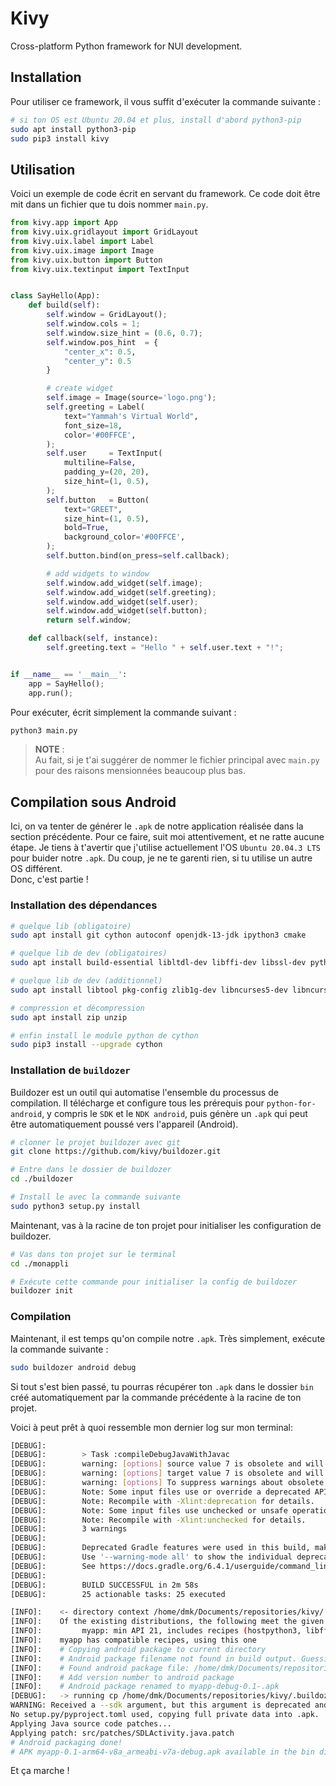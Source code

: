 # Kivy
Cross-platform Python framework for NUI development.
<br/>

## Installation
Pour utiliser ce framework, il vous suffit d'exécuter la commande
suivante :

```sh
# si ton OS est Ubuntu 20.04 et plus, install d'abord python3-pip
sudo apt install python3-pip
sudo pip3 install kivy
```

## Utilisation
Voici un exemple de code écrit en servant du framework. Ce code 
doit être mit dans un fichier que tu dois nommer `main.py`.

```python
from kivy.app import App
from kivy.uix.gridlayout import GridLayout
from kivy.uix.label import Label
from kivy.uix.image import Image
from kivy.uix.button import Button
from kivy.uix.textinput import TextInput


class SayHello(App):
    def build(self):
        self.window = GridLayout();
        self.window.cols = 1;
        self.window.size_hint = (0.6, 0.7);
        self.window.pos_hint  = {
            "center_x": 0.5,
            "center_y": 0.5
        }

        # create widget
        self.image = Image(source='logo.png');
        self.greeting = Label(
            text="Yammah's Virtual World",
            font_size=18,
            color='#00FFCE',
        );
        self.user     = TextInput(
            multiline=False,
            padding_y=(20, 20),
            size_hint=(1, 0.5),
        );
        self.button   = Button(
            text="GREET",
            size_hint=(1, 0.5),
            bold=True,
            background_color='#00FFCE',
        );
        self.button.bind(on_press=self.callback);

        # add widgets to window
        self.window.add_widget(self.image);
        self.window.add_widget(self.greeting);
        self.window.add_widget(self.user);
        self.window.add_widget(self.button);
        return self.window;

    def callback(self, instance):
        self.greeting.text = "Hello " + self.user.text + "!";


if __name__ == '__main__':
    app = SayHello();
    app.run();

```

Pour exécuter, écrit simplement la commande suivant :

```sh
python3 main.py
```

>**NOTE** :<br>
> Au fait, si je t'ai suggérer de nommer le fichier principal avec 
> `main.py` pour des raisons mensionnées beaucoup plus bas.


## Compilation sous Android
Ici, on va tenter de générer le `.apk` de notre application réalisée
dans la section précédente. Pour ce faire, suit moi attentivement, et ne ratte aucune étape. Je tiens à t'avertir que j'utilise
actuellement l'OS `Ubuntu 20.04.3 LTS` pour buider notre `.apk`.
Du coup, je ne te garenti rien, si tu utilise un autre OS différent.<br>
Donc, c'est partie !

### Installation des dépendances
```sh
# quelque lib (obligatoire)
sudo apt install git cython autoconf openjdk-13-jdk ipython3 cmake

# quelque lib de dev (obligatoires)
sudo apt install build-essential libltdl-dev libffi-dev libssl-dev python-dev

# quelque lib de dev (additionnel)
sudo apt install libtool pkg-config zlib1g-dev libncurses5-dev libncursesw5-dev libtinfo5

# compression et décompression
sudo apt install zip unzip

# enfin install le module python de cython
sudo pip3 install --upgrade cython
```

### Installation de `buildozer`
Buildozer est un outil qui automatise l'ensemble du processus de compilation. Il télécharge et configure tous les prérequis pour `python-for-android`, y compris le `SDK` et le `NDK android`, puis génère un `.apk` qui peut être automatiquement poussé vers l'appareil (Android).

```sh
# clonner le projet buildozer avec git
git clone https://github.com/kivy/buildozer.git

# Entre dans le dossier de buildozer
cd ./buildozer

# Install le avec la commande suivante
sudo python3 setup.py install

```

Maintenant, vas à la racine de ton projet pour initialiser les
configuration de buildozer.

```sh
# Vas dans ton projet sur le terminal
cd ./monappli

# Exécute cette commande pour initialiser la config de buildozer
buildozer init

```

### Compilation
Maintenant, il est temps qu'on compile notre `.apk`. Très simplement,
exécute la commande suivante :

```sh
sudo buildozer android debug
```

Si tout s'est bien passé, tu pourras récupérer ton `.apk` dans le 
dossier `bin` créé automatiquement par la commande précédente à la 
racine de ton projet.

Voici à peut prêt à quoi ressemble mon dernier log sur mon terminal:

```sh
[DEBUG]:        
[DEBUG]:        > Task :compileDebugJavaWithJavac
[DEBUG]:        warning: [options] source value 7 is obsolete and will be removed in a future release
[DEBUG]:        warning: [options] target value 7 is obsolete and will be removed in a future release
[DEBUG]:        warning: [options] To suppress warnings about obsolete options, use -Xlint:-options.
[DEBUG]:        Note: Some input files use or override a deprecated API.
[DEBUG]:        Note: Recompile with -Xlint:deprecation for details.
[DEBUG]:        Note: Some input files use unchecked or unsafe operations.
[DEBUG]:        Note: Recompile with -Xlint:unchecked for details.
[DEBUG]:        3 warnings
[DEBUG]:        
[DEBUG]:        Deprecated Gradle features were used in this build, making it incompatible with Gradle 7.0.
[DEBUG]:        Use '--warning-mode all' to show the individual deprecation warnings.
[DEBUG]:        See https://docs.gradle.org/6.4.1/userguide/command_line_interface.html#sec:command_line_warnings
[DEBUG]:        
[DEBUG]:        BUILD SUCCESSFUL in 2m 58s
[DEBUG]:        25 actionable tasks: 25 executed

[INFO]:    <- directory context /home/dmk/Documents/repositories/kivy/.buildozer/android/platform/python-for-android
[INFO]:    Of the existing distributions, the following meet the given requirements:
[INFO]:         myapp: min API 21, includes recipes (hostpython3, libffi, openssl, sdl2_image, sdl2_mixer, sdl2_ttf, sqlite3, python3, sdl2, setuptools, six, pyjnius, android, kivy, certifi), built for archs (armeabi-v7a, arm64-v8a)
[INFO]:    myapp has compatible recipes, using this one
[INFO]:    # Copying android package to current directory
[INFO]:    # Android package filename not found in build output. Guessing...
[INFO]:    # Found android package file: /home/dmk/Documents/repositories/kivy/.buildozer/android/platform/build-arm64-v8a_armeabi-v7a/dists/myapp/build/outputs/apk/debug/myapp-debug.apk
[INFO]:    # Add version number to android package
[INFO]:    # Android package renamed to myapp-debug-0.1-.apk
[DEBUG]:   -> running cp /home/dmk/Documents/repositories/kivy/.buildozer/android/platform/build-arm64-v8a_armeabi-v7a/dists/myapp/build/outputs/apk/debug/myapp-debug.apk myapp-debug-0.1-.apk
WARNING: Received a --sdk argument, but this argument is deprecated and does nothing.
No setup.py/pyproject.toml used, copying full private data into .apk.
Applying Java source code patches...
Applying patch: src/patches/SDLActivity.java.patch
# Android packaging done!
# APK myapp-0.1-arm64-v8a_armeabi-v7a-debug.apk available in the bin directory

```
Et ça marche !
